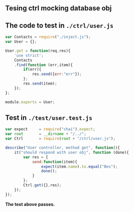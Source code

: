 ## Tesing ctrl mocking database obj

The code to test in `./ctrl/user.js`
----

```js
var Contacts = require("./inject.js");
var User = {};

User.get = function(req,res){
	'use strict';
	Contacts
	.find(function (err,item){
		if(err){
			res.send({err:"err"});
		};
		res.send(item);
	});
};

module.exports = User;
```

Test in `./test/user.test.js`
----

```js
var expect     = require("chai").expect;
var root       = __dirname + "/../";
var Ctrl       = require(root + "/ctrl/user.js");

describe("User controller, method get", function(){
	it("should respond with user obj", function (done){
		var res = {
			send:function(item){
				expect(item.name).to.equal("Bes");
				done();
			}
		};
		Ctrl.get({},res);
	});
});
```

**The test above passes.**